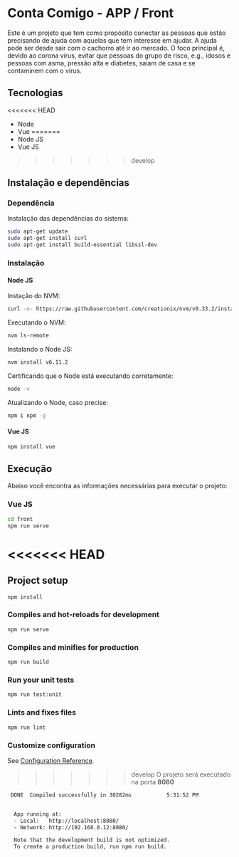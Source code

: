 # Conta Comigo - APP / Front

Este é um projeto que tem como propósito conectar as pessoas que estão precisando de ajuda com aquelas que tem interesse em ajudar. A ajuda pode ser desde sair com o cachorro até ir ao mercado. O foco principal é, devido ao corona vírus, evitar que pessoas do grupo de risco, e.g., idosos e pessoas com asma, pressão alta e diabetes, saiam de casa e se contaminem com o vírus.

## Tecnologias 

<<<<<<< HEAD
- Node
- Vue
=======
- Node JS
- Vue JS
>>>>>>> develop


## Instalação e dependências

### Dependência
Instalação das dependências do sistema:
```bash
sudo apt-get update
sudo apt-get install curl
sudo apt-get install build-essential libssl-dev
```

### Instalação
#### Node JS
Instação do NVM:
```bash
curl -o- https://raw.githubusercontent.com/creationix/nvm/v0.33.2/install.sh | bash
```

Executando o NVM:
```bash
nvm ls-remote
```

Instalando o Node JS:
```bash
nvm install v6.11.2
```

Certificando que o Node está executando corretamente:
```bash
node -v
```

Atualizando o Node, caso precise:
```bash
npm i npm -g
```

#### Vue JS
```bash
npm install vue
```

## Execução

Abaixo você encontra as informações necessárias para executar o projeto:
 
### Vue JS

```bash
cd front
npm run serve
```

<<<<<<< HEAD
=======
## Project setup
```
npm install
```

### Compiles and hot-reloads for development
```
npm run serve
```

### Compiles and minifies for production
```
npm run build
```

### Run your unit tests
```
npm run test:unit
```

### Lints and fixes files
```
npm run lint
```

### Customize configuration
See [Configuration Reference](https://cli.vuejs.org/config/).


>>>>>>> develop
O projeto será executado na porta **8080**

```bash
 DONE  Compiled successfully in 30282ms           5:31:52 PM


  App running at:
  - Local:   http://localhost:8080/ 
  - Network: http://192.168.0.12:8080/

  Note that the development build is not optimized.
  To create a production build, run npm run build.

```
